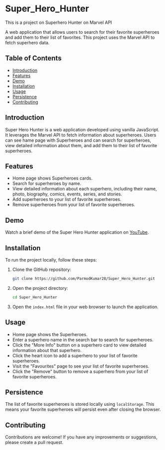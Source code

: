 # Super_Hero_Hunter
This is a project on Superhero Hunter on Marvel API

A web application that allows users to search for their favorite superheroes and add them to their list of favorites. This project uses the Marvel API to fetch superhero data.

## Table of Contents

- [Introduction](#introduction)
- [Features](#features)
- [Demo](#demo)
- [Installation](#installation)
- [Usage](#usage)
- [Persistence](#persistence)
- [Contributing](#contributing)

## Introduction

Super Hero Hunter is a web application developed using vanilla JavaScript. It leverages the Marvel API to fetch information about superheroes. Users can see hame page with Superheroes and can search for superheroes, view detailed information about them, and add them to their list of favorite superheroes.

## Features
- Home page shows Superheroes cards.
- Search for superheroes by name.
- View detailed information about each superhero, including their name, photo, biography, comics, events, series, and stories.
- Add superheroes to your list of favorite superheroes.
- Remove superheroes from your list of favorite superheroes.

## Demo

Watch a brief demo of the Super Hero Hunter application on [YouTube](https://youtu.be/n-gV5pB14bE).

## Installation

To run the project locally, follow these steps:

1. Clone the GitHub repository:

   ```bash
   git clone https://github.com/ParmodKumar28/Super_Hero_Hunter.git
   ```

2. Open the project directory:

   ```bash
   cd Super_Hero_Hunter
   ```

3. Open the `index.html` file in your web browser to launch the application.

## Usage
- Home page shows the Superheroes.
- Enter a superhero name in the search bar to search for superheroes.
- Click the "More Info" button on a superhero card to view detailed information about that superhero.
- Click the heart icon to add a superhero to your list of favorite superheroes.
- Visit the "Favourites" page to see your list of favorite superheroes.
- Click the "Remove" button to remove a superhero from your list of favorite superheroes.

## Persistence

The list of favorite superheroes is stored locally using `localStorage`. This means your favorite superheroes will persist even after closing the browser.

## Contributing

Contributions are welcome! If you have any improvements or suggestions, please create a pull request.
